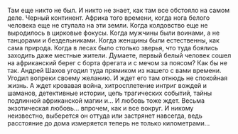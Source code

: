 <!--2016-11-26 21:20:12-->
Там еще никто не был. И никто не знает, как там все обстояло на самом деле.
    Черный континент. Африка того времени, когда нога белого человека еще не ступала на эти земли. Когда колдовство еще не выродилось в цирковые фокусы. Когда мужчины были воинами, а не танцорами и бездельниками. Когда женщины были естественны, как сама природа. Когда в лесах было столько зверья, что туда боялись заходить даже местные жители.
    Думаете, первый белый человек сошел на африканский берег с борта фрегата и с мечом за поясом? Как бы не так. Андрей Шахов угодил туда прямиком из нашего с вами времени. Угодил вопреки своему желанию. И ждет его там отнюдь не спокойная жизнь. А ждет кровавая война, хитросплетение интриг вождей и шаманов, детективные истории, цепь трагических событий, тайны подлинной африканской магии и… И любовь тоже ждет. Весьма экзотическая любовь… впрочем, как и все вокруг.
    И никому неизвестно, выберется он оттуда или застрянет навсегда, ведь расстояние до дома измеряется теперь не только километрами…